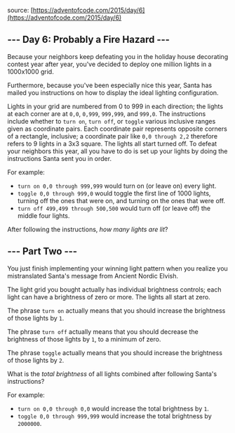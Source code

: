 source: [https://adventofcode.com/2015/day/6](https://adventofcode.com/2015/day/6)

## --- Day 6: Probably a Fire Hazard ---
Because your neighbors keep defeating you in the holiday house decorating contest year after year, you've decided to deploy one million lights in a 1000x1000 grid.

Furthermore, because you've been especially nice this year, Santa has mailed you instructions on how to display the ideal lighting configuration.


Lights in your grid are numbered from 0 to 999 in each direction; the lights at each corner are at `0,0`, `0,999`, `999,999`, and `999,0`. The instructions include whether to `turn on`, `turn off`, or `toggle` various inclusive ranges given as coordinate pairs. Each coordinate pair represents opposite corners of a rectangle, inclusive; a coordinate pair like `0,0 through 2,2` therefore refers to 9 lights in a 3x3 square. The lights all start turned off.
To defeat your neighbors this year, all you have to do is set up your lights by doing the instructions Santa sent you in order.

For example:

 - `turn on 0,0 through 999,999` would turn on (or leave on) every light.
 - `toggle 0,0 through 999,0` would toggle the first line of 1000 lights, turning off the ones that were on, and turning on the ones that were off.
 - `turn off 499,499 through 500,500` would turn off (or leave off) the middle four lights.

After following the instructions, *how many lights are lit*?

## --- Part Two ---
You just finish implementing your winning light pattern when you realize you mistranslated Santa's message from Ancient Nordic Elvish.

The light grid you bought actually has individual brightness controls; each light can have a brightness of zero or more. The lights all start at zero.

The phrase `turn on` actually means that you should increase the brightness of those lights by `1`.

The phrase `turn off` actually means that you should decrease the brightness of those lights by `1`, to a minimum of zero.

The phrase `toggle` actually means that you should increase the brightness of those lights by `2`.

What is the *total brightness* of all lights combined after following Santa's instructions?

For example:

 - `turn on 0,0 through 0,0` would increase the total brightness by `1`.
 - `toggle 0,0 through 999,999` would increase the total brightness by `2000000`.

